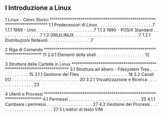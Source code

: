 
I Introduzione a Linux
-----------------------------------------------------------------------------
1 Linux - Cenni Storici
°°°°°°°°°°°°°°°°°°°°°°°°°°°°°°°°°°°°°°°°°°°°°°°°°°°°°°°°°°°°°°°°°°°°°°°°°°°°°
1.1 Predecessori di Linux . . . . . . . . . . . . . . . . . . . . . . .7
1.1.1 1969 - Unix . . . . . . . . . . . . . . . . . . . . . . . .7
1.1.2 1990 - POSIX Standard . . . . . . . . . . . . . . . . .7
1.2 GNU/LINUX . . . . . . . . . . . . . . . . . . . . . . . . . . .7
1.2.1 Distribuzioni Notevoli . . . . . . . . . . . . . . . . . .7

2 Riga di Comando
°°°°°°°°°°°°°°°°°°°°°°°°°°°°°°°°°°°°°°°°°°°°°°°°°°°°°°°°°°°°°°°°°°°°°°°°°°°°°
11
2.0.1 Elementi della shell . . . . . . . . . . . . . . . . . . . . 12

3 Struttura delle Cartelle in Linux
°°°°°°°°°°°°°°°°°°°°°°°°°°°°°°°°°°°°°°°°°°°°°°°°°°°°°°°°°°°°°°°°°°°°°°°°°°°°°
3.1 Struttura ad albero - Filesystem Tree . . . . . . . . . . . . . 15
3.1.1 Gestione dei Files . . . . . . . . . . . . . . . . . . . . 18
3.2 Canali I/O . . . . . . . . . . . . . . . . . . . . . . . . . . . . 20
3.2.1 Visualizzazione e Ricerca . . . . . . . . . . . . . . . . 23

4 Utenti e Processi
°°°°°°°°°°°°°°°°°°°°°°°°°°°°°°°°°°°°°°°°°°°°°°°°°°°°°°°°°°°°°°°°°°°°°°°°°°°°°
4.1 Permessi . . . . . . . . . . . . . . . . . . . . . . . . . . . . . . 25
4.1.1 Cambiare i permessi . . . . . . . . . . . . . . . . . . . 27
4.2 Gestione dei Processi . . . . . . . . . . . . . . . . . . . . . . . 27
5 L’editor di testo VIM

